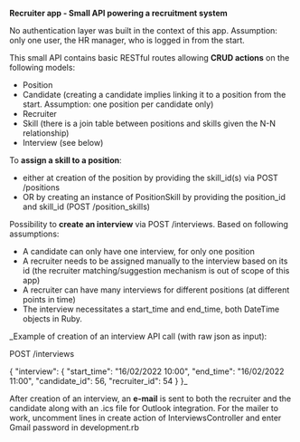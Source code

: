 **Recruiter app - Small API powering a recruitment system**

No authentication layer was built in the context of this app. Assumption: only one user, the HR manager, who is logged in from the start.

This small API contains basic RESTful routes allowing **CRUD actions** on the following models: 
- Position
- Candidate (creating a candidate implies linking it to a position from the start. Assumption: one position per candidate only)
- Recruiter
- Skill (there is a join table between positions and skills given the N-N relationship)
- Interview (see below)

To **assign a skill to a position**: 
- either at creation of the position by providing the skill_id(s) via POST /positions
- OR by creating an instance of PositionSkill by providing the position_id and skill_id (POST /position_skills)

Possibility to **create an interview** via POST /interviews. Based on following assumptions: 
- A candidate can only have one interview, for only one position
- A recruiter needs to be assigned manually to the interview based on its id (the recruiter matching/suggestion mechanism is out of scope of this app)
- A recruiter can have many interviews for different positions (at different points in time)
- The interview necessitates a start_time and end_time, both DateTime objects in Ruby. 

_Example of creation of an interview API call (with raw json as input):

POST /interviews

{
    "interview": {
        "start_time": "16/02/2022 10:00", 
        "end_time": "16/02/2022 11:00",
        "candidate_id": 56,
        "recruiter_id": 54
    }
}_

After creation of an interview, an **e-mail** is sent to both the recruiter and the candidate along with an .ics file for Outlook integration.
For the mailer to work, uncomment lines in create action of InterviewsController and enter Gmail password in development.rb
